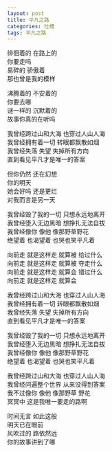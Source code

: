 ```yaml
---
layout: post
title: 平凡之路
categories: 吐槽
tags: 平凡之路
---
```


徘徊着的 在路上的    
你要走吗     
易碎的 骄傲着    
那也曾是我的模样

沸腾着的 不安着的    
你要去哪     
谜一样的 沉默着的    
故事你真的在听吗


我曾经跨过山和大海 也穿过人山人海    
我曾经拥有着一切 转眼都飘散如烟    
我曾经失落 失望 失掉所有方向    
直到看见平凡才是唯一的答案

但你仍然 还在幻想    
你的明天    
她会好吗 还是更烂    
对我而言是另一天


我曾经毁了我的一切 只想永远地离开    
我曾经堕入无边黑暗 想挣扎无法自拔    
我曾经像你 像他 像那野草野花    
绝望着 也渴望着 也哭也笑平凡着


向前走 就是这样走 就算被 给过什么    
向前走 就是这样走 就算被 夺走什么    
向前走 就是这样走 就算会 错过什么    
向前走 就是这样走 就算会


我曾经跨过山和大海 也穿过人山人海    
我曾经拥有着一切 转眼都飘散如烟    
我曾经失落 失望 失掉所有方向    
直到看见平凡才是唯一的答案    

我曾经毁了我的一切 只想永远地离开    
我曾经堕入无边黑暗 想挣扎无法自拔    
我曾经像你 像他 像那野草野花    
绝望着 也渴望着 也哭也笑平凡着


我曾经跨过山和大海 也穿过人山人海    
我曾经问遍整个世界 从来没得到答案    
我不过像你 像他 像那野草 野花    
冥冥中 这是我唯一要走的路啊

时间无言 如此这般    
明天已在眼前    
风吹过的 路依然远    
你的故事讲到了哪